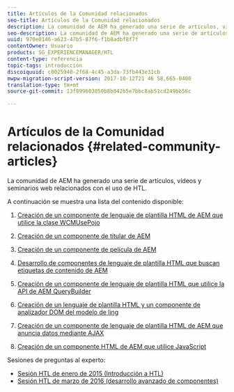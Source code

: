 ```yaml
---
title: Artículos de la Comunidad relacionados
seo-title: Artículos de la Comunidad relacionados
description: La comunidad de AEM ha generado una serie de artículos, vídeos y seminarios web relacionados con el uso de HTL.
seo-description: La comunidad de AEM ha generado una serie de artículos, vídeos y seminarios web relacionados con el uso de HTL.
uuid: 970e0146-a623-47b5-87f6-f1b8adbf8f7f
contentOwner: Usuario
products: SG_EXPERIENCEMANAGER/HTL
content-type: referencia
topic-tags: introducción
discoiquuid: c0025940-2f68-4c45-a3da-73fb443e31cb
mwpw-migration-script-version: 2017-10-12T21 46 58,665-0400
translation-type: tm+mt
source-git-commit: 13f899603050b8b042b5e7bbc8ab51cd249bb56c

---
```



# Artículos de la Comunidad relacionados {#related-community-articles}

La comunidad de AEM ha generado una serie de artículos, vídeos y seminarios web relacionados con el uso de HTL.

A continuación se muestra una lista del contenido disponible:

1. [Creación de un componente de lenguaje de plantilla HTML de AEM que utilice la clase WCMUsePojo](https://helpx.adobe.com/experience-manager/using/first_htl_WCMUsePojo.html)

1. [Creación de un componente de titular de AEM](https://helpx.adobe.com/experience-manager/using/aem_headline.html)
1. [Creación de un componente de película de AEM](https://helpx.adobe.com/experience-manager/using/movie.html)
1. [Desarrollo de componentes de lenguaje de plantilla HTML que buscan etiquetas de contenido de AEM](https://helpx.adobe.com/experience-manager/using/tagmanager-api-htl.html)
1. [Creación de un componente de lenguaje de plantilla HTML que utilice la API de AEM QueryBuilder](https://helpx.adobe.com/experience-manager/using/htl_querybuilder.html)
1. [Creación de un lenguaje de plantilla HTML y un componente de analizador DOM del modelo de ling](https://helpx.adobe.com/experience-manager/using/domparser.html)
1. [Creación de un componente de lenguaje de plantilla HTML de AEM que anuncia datos mediante AJAX](https://helpx.adobe.com/experience-manager/using/htl_ajax.html)
1. [Creación de un componente HTML de AEM que utilice JavaScript](https://helpx.adobe.com/experience-manager/using/htl_js.html)

Sesiones de preguntas al experto:

* [Sesión HTL de enero de 2015 (Introducción a HTL)](http://scottsdigitalcommunity.blogspot.ca/2015/01/upcoming-sessions-of-ask-aem-community.html)
* [Sesión HTL de marzo de 2016 (desarrollo avanzado de componentes)](http://scottsdigitalcommunity.blogspot.ca/2016/03/ask-aem-community-experts-deep-dive.html)

